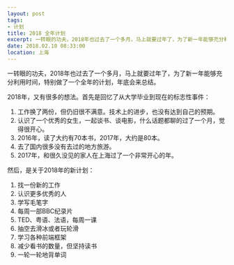 ```yaml
---
layout: post
tags: 
- 计划
title: 2018 全年计划
excerpt: 一转眼的功夫，2018年也过去了一个多月，马上就要过年了，为了新一年能够充分利用时间，特别做了一个全年的计划，年底会来总结。
date: 2018.02.10 08:33:00
location: 上海
---
```


一转眼的功夫，2018年也过去了一个多月，马上就要过年了，为了新一年能够充分利用时间，特别做了一个全年的计划，年底会来总结。

2018年，又有很多的想法。首先是回忆了从大学毕业到现在的标志性事件：

1. 工作换了两份，但仍旧很不满意。技术上的进步，也没有达到自己的预期。
2. 认识了一个优秀的女生，一起谈书、谈电影，什么话题都聊的过了一个月，觉得很开心。
3. 2016年，读了大约有70本书，2017年，大约是80本。
4. 去了国内很多没有去过的地方旅游。
5. 2017年，和很久没见的家人在上海过了一个非常开心的年。

然后，是关于2018年的新计划：

1. 找一份新的工作
2. 认识更多优秀的人
3. 学写毛笔字
4. 每周一部BBC纪录片
5. TED、粤语、法语，每周一课
6. 抽空去滑冰或者玩轮滑
7. 学习各种前端框架
8. 减少看书的数量，但坚持读书
9. 一轮一轮地背单词


